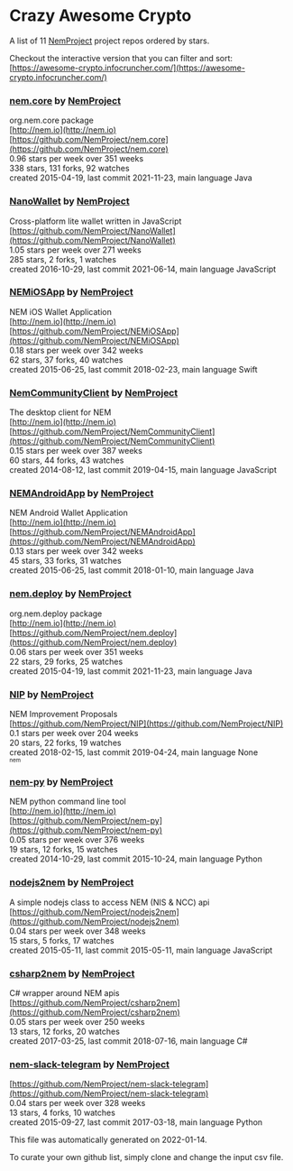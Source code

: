 # Crazy Awesome Crypto
A list of 11 [NemProject](https://github.com/NemProject) project repos ordered by stars.  

Checkout the interactive version that you can filter and sort: 
[https://awesome-crypto.infocruncher.com/](https://awesome-crypto.infocruncher.com/)  


### [nem.core](https://github.com/NemProject/nem.core) by [NemProject](https://github.com/NemProject)  
org.nem.core package  
[http://nem.io](http://nem.io)  
[https://github.com/NemProject/nem.core](https://github.com/NemProject/nem.core)  
0.96 stars per week over 351 weeks  
338 stars, 131 forks, 92 watches  
created 2015-04-19, last commit 2021-11-23, main language Java  


### [NanoWallet](https://github.com/NemProject/NanoWallet) by [NemProject](https://github.com/NemProject)  
Cross-platform lite wallet written in JavaScript  
[https://github.com/NemProject/NanoWallet](https://github.com/NemProject/NanoWallet)  
1.05 stars per week over 271 weeks  
285 stars, 2 forks, 1 watches  
created 2016-10-29, last commit 2021-06-14, main language JavaScript  


### [NEMiOSApp](https://github.com/NemProject/NEMiOSApp) by [NemProject](https://github.com/NemProject)  
NEM iOS Wallet Application  
[http://nem.io](http://nem.io)  
[https://github.com/NemProject/NEMiOSApp](https://github.com/NemProject/NEMiOSApp)  
0.18 stars per week over 342 weeks  
62 stars, 37 forks, 40 watches  
created 2015-06-25, last commit 2018-02-23, main language Swift  


### [NemCommunityClient](https://github.com/NemProject/NemCommunityClient) by [NemProject](https://github.com/NemProject)  
The desktop client for NEM  
[http://nem.io](http://nem.io)  
[https://github.com/NemProject/NemCommunityClient](https://github.com/NemProject/NemCommunityClient)  
0.15 stars per week over 387 weeks  
60 stars, 44 forks, 43 watches  
created 2014-08-12, last commit 2019-04-15, main language JavaScript  


### [NEMAndroidApp](https://github.com/NemProject/NEMAndroidApp) by [NemProject](https://github.com/NemProject)  
NEM Android Wallet Application  
[http://nem.io](http://nem.io)  
[https://github.com/NemProject/NEMAndroidApp](https://github.com/NemProject/NEMAndroidApp)  
0.13 stars per week over 342 weeks  
45 stars, 33 forks, 31 watches  
created 2015-06-25, last commit 2018-01-10, main language Java  


### [nem.deploy](https://github.com/NemProject/nem.deploy) by [NemProject](https://github.com/NemProject)  
org.nem.deploy package  
[http://nem.io](http://nem.io)  
[https://github.com/NemProject/nem.deploy](https://github.com/NemProject/nem.deploy)  
0.06 stars per week over 351 weeks  
22 stars, 29 forks, 25 watches  
created 2015-04-19, last commit 2021-11-23, main language Java  


### [NIP](https://github.com/NemProject/NIP) by [NemProject](https://github.com/NemProject)  
NEM Improvement Proposals  
[https://github.com/NemProject/NIP](https://github.com/NemProject/NIP)  
0.1 stars per week over 204 weeks  
20 stars, 22 forks, 19 watches  
created 2018-02-15, last commit 2019-04-24, main language None  
<sub><sup>nem</sup></sub>


### [nem-py](https://github.com/NemProject/nem-py) by [NemProject](https://github.com/NemProject)  
NEM python command line tool  
[http://nem.io](http://nem.io)  
[https://github.com/NemProject/nem-py](https://github.com/NemProject/nem-py)  
0.05 stars per week over 376 weeks  
19 stars, 12 forks, 15 watches  
created 2014-10-29, last commit 2015-10-24, main language Python  


### [nodejs2nem](https://github.com/NemProject/nodejs2nem) by [NemProject](https://github.com/NemProject)  
A simple nodejs class to access NEM (NIS & NCC) api  
[https://github.com/NemProject/nodejs2nem](https://github.com/NemProject/nodejs2nem)  
0.04 stars per week over 348 weeks  
15 stars, 5 forks, 17 watches  
created 2015-05-11, last commit 2015-05-11, main language JavaScript  


### [csharp2nem](https://github.com/NemProject/csharp2nem) by [NemProject](https://github.com/NemProject)  
C# wrapper around NEM apis  
[https://github.com/NemProject/csharp2nem](https://github.com/NemProject/csharp2nem)  
0.05 stars per week over 250 weeks  
13 stars, 12 forks, 20 watches  
created 2017-03-25, last commit 2018-07-16, main language C#  


### [nem-slack-telegram](https://github.com/NemProject/nem-slack-telegram) by [NemProject](https://github.com/NemProject)  
  
[https://github.com/NemProject/nem-slack-telegram](https://github.com/NemProject/nem-slack-telegram)  
0.04 stars per week over 328 weeks  
13 stars, 4 forks, 10 watches  
created 2015-09-27, last commit 2017-03-18, main language Python  


This file was automatically generated on 2022-01-14.  

To curate your own github list, simply clone and change the input csv file.  